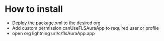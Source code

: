 # How to install 

* Deploy the package.xml to the desired org
* Add custom permission canUseFLSAuraApp to required user or profile
* open org lightning url/c/flsAuraApp.app